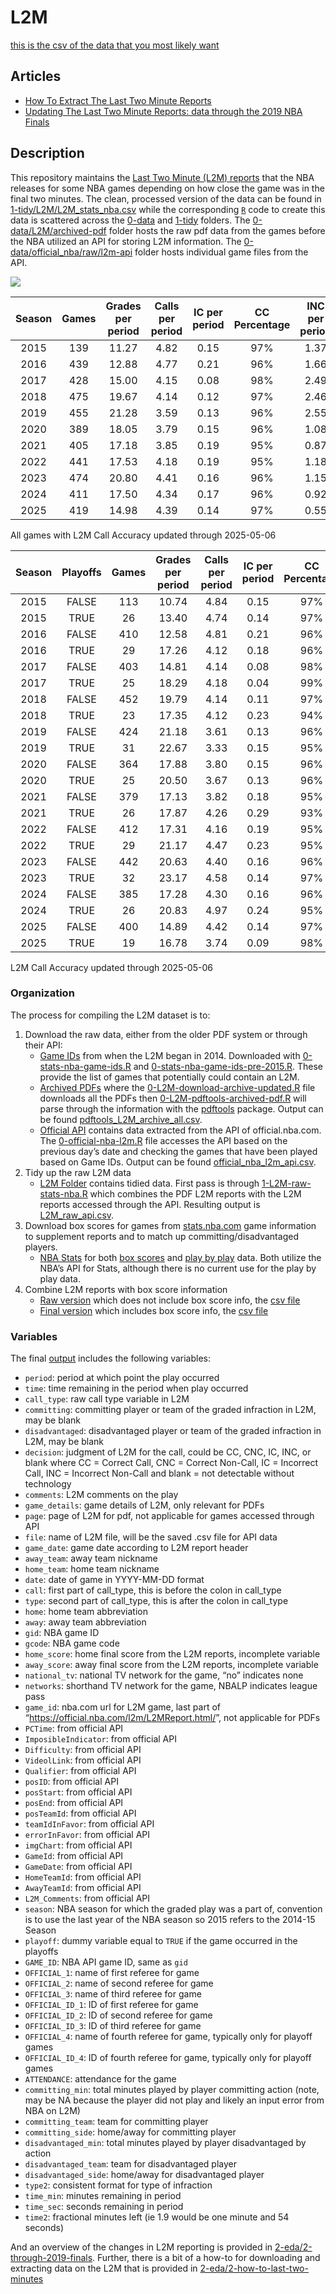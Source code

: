 
<!-- README.md is generated from README.Rmd. Please edit README.Rmd for corrections file -->

# L2M

[this is the csv of the data that you most likely
want](1-tidy/L2M/L2M_stats_nba.csv)

## Articles

- [How To Extract The Last Two Minute
  Reports](2-eda/2-how-to-last-two-minutes.html)
- [Updating The Last Two Minute Reports: data through the 2019 NBA
  Finals](2-eda/2-through-2019-finals.html)

## Description

This repository maintains the [Last Two Minute (L2M)
reports](https://official.nba.com/2021-22-nba-officiating-last-two-minute-reports/)
that the NBA releases for some NBA games depending on how close the game
was in the final two minutes. The clean, processed version of the data
can be found in
[1-tidy/L2M/L2M_stats_nba.csv](1-tidy/L2M/L2M_stats_nba.csv) while the
corresponding [`R`](https://www.r-project.org/) code to create this data
is scattered across the [0-data](0-data) and [1-tidy](1-tidy) folders.
The [0-data/L2M/archived-pdf](0-data/L2M/archived-pdf) folder hosts the
raw pdf data from the games before the NBA utilized an API for storing
L2M information. The
[0-data/official_nba/raw/l2m-api](0-data/official_nba/raw/l2m-api)
folder hosts individual game files from the API.

![](README_files/figure-gfm/calls-1.png)<!-- -->

| Season | Games | Grades per period | Calls per period | IC per period | CC Percentage | INC per period | Bad Calls Percentage | CNC per period |
|:--:|:--:|:--:|:--:|:--:|:--:|:--:|:--:|:--:|
| 2015 | 139 | 11.27 | 4.82 | 0.15 | 97% | 1.37 | 25% | 5.08 |
| 2016 | 439 | 12.88 | 4.77 | 0.21 | 96% | 1.66 | 29% | 6.45 |
| 2017 | 428 | 15.00 | 4.15 | 0.08 | 98% | 2.49 | 39% | 8.36 |
| 2018 | 475 | 19.67 | 4.14 | 0.12 | 97% | 2.46 | 39% | 13.07 |
| 2019 | 455 | 21.28 | 3.59 | 0.13 | 96% | 2.55 | 44% | 15.14 |
| 2020 | 389 | 18.05 | 3.79 | 0.15 | 96% | 1.08 | 25% | 13.18 |
| 2021 | 405 | 17.18 | 3.85 | 0.19 | 95% | 0.87 | 22% | 12.47 |
| 2022 | 441 | 17.53 | 4.18 | 0.19 | 95% | 1.18 | 26% | 12.18 |
| 2023 | 474 | 20.80 | 4.41 | 0.16 | 96% | 1.15 | 24% | 15.24 |
| 2024 | 411 | 17.50 | 4.34 | 0.17 | 96% | 0.92 | 21% | 12.24 |
| 2025 | 419 | 14.98 | 4.39 | 0.14 | 97% | 0.55 | 14% | 10.04 |

All games with L2M Call Accuracy updated through 2025-05-06

| Season | Playoffs | Games | Grades per period | Calls per period | IC per period | CC Percentage | INC per period | Bad Calls Percentage | CNC per period |
|:--:|:--:|:--:|:--:|:--:|:--:|:--:|:--:|:--:|:--:|
| 2015 | FALSE | 113 | 10.74 | 4.84 | 0.15 | 97% | 1.36 | 24% | 4.54 |
| 2015 | TRUE | 26 | 13.40 | 4.74 | 0.14 | 97% | 1.43 | 25% | 7.23 |
| 2016 | FALSE | 410 | 12.58 | 4.81 | 0.21 | 96% | 1.58 | 28% | 6.18 |
| 2016 | TRUE | 29 | 17.26 | 4.12 | 0.18 | 96% | 2.82 | 43% | 10.32 |
| 2017 | FALSE | 403 | 14.81 | 4.14 | 0.08 | 98% | 2.46 | 38% | 8.21 |
| 2017 | TRUE | 25 | 18.29 | 4.18 | 0.04 | 99% | 3.07 | 43% | 11.04 |
| 2018 | FALSE | 452 | 19.79 | 4.14 | 0.11 | 97% | 2.47 | 39% | 13.18 |
| 2018 | TRUE | 23 | 17.35 | 4.12 | 0.23 | 94% | 2.42 | 41% | 10.81 |
| 2019 | FALSE | 424 | 21.18 | 3.61 | 0.13 | 96% | 2.57 | 44% | 14.99 |
| 2019 | TRUE | 31 | 22.67 | 3.33 | 0.15 | 95% | 2.21 | 43% | 17.13 |
| 2020 | FALSE | 364 | 17.88 | 3.80 | 0.15 | 96% | 1.08 | 25% | 13.00 |
| 2020 | TRUE | 25 | 20.50 | 3.67 | 0.13 | 96% | 1.03 | 25% | 15.80 |
| 2021 | FALSE | 379 | 17.13 | 3.82 | 0.18 | 95% | 0.84 | 22% | 12.48 |
| 2021 | TRUE | 26 | 17.87 | 4.26 | 0.29 | 93% | 1.26 | 28% | 12.35 |
| 2022 | FALSE | 412 | 17.31 | 4.16 | 0.19 | 95% | 1.17 | 25% | 11.98 |
| 2022 | TRUE | 29 | 21.17 | 4.47 | 0.23 | 95% | 1.33 | 27% | 15.37 |
| 2023 | FALSE | 442 | 20.63 | 4.40 | 0.16 | 96% | 1.15 | 24% | 15.09 |
| 2023 | TRUE | 32 | 23.17 | 4.58 | 0.14 | 97% | 1.19 | 23% | 17.39 |
| 2024 | FALSE | 385 | 17.28 | 4.30 | 0.16 | 96% | 0.90 | 20% | 12.09 |
| 2024 | TRUE | 26 | 20.83 | 4.97 | 0.24 | 95% | 1.21 | 23% | 14.66 |
| 2025 | FALSE | 400 | 14.89 | 4.42 | 0.14 | 97% | 0.55 | 14% | 9.92 |
| 2025 | TRUE | 19 | 16.78 | 3.74 | 0.09 | 98% | 0.65 | 17% | 12.39 |

L2M Call Accuracy updated through 2025-05-06

### Organization

The process for compiling the L2M dataset is to:

1.  Download the raw data, either from the older PDF system or through
    their API:
    - [Game IDs](0-data/stats_nba) from when the L2M began in 2014.
      Downloaded with
      [0-stats-nba-game-ids.R](0-data/0-stats-nba-game-ids.R) and
      [0-stats-nba-game-ids-pre-2015.R](0-data/0-stats-nba-game-ids-pre-2015.R).
      These provide the list of games that potentially could contain an
      L2M.
    - [Archived PDFs](0-data/L2M/archived-pdf) where the
      [0-L2M-download-archive-updated.R](0-data/0-L2M-download-archive-updated.R)
      file downloads all the PDFs then
      [0-L2M-pdftools-archived-pdf.R](0-data/0-L2M-pdftools-archived-pdf.R)
      will parse through the information with the
      [pdftools](https://github.com/ropensci/pdftools) package. Output
      can be found
      [pdftools_L2M_archive_all.csv](0-data/L2M/archived-pdf/pdftools_L2M_archive_all.csv).
    - [Official API](0-data/official_nba) contains data extracted from
      the API of official.nba.com. The
      [0-official-nba-l2m.R](0-data/0-official-nba-l2m.R) file accesses
      the API based on the previous day’s date and checking the games
      that have been played based on Game IDs. Output can be found
      [official_nba_l2m_api.csv](0-data/official_nba/official_nba_l2m_api.csv).
2.  Tidy up the raw L2M data
    - [L2M Folder](1-tidy/L2M/) contains tidied data. First pass is
      through [1-L2M-raw-stats-nba.R](1-tidy/1-L2M-raw-stats-nba.R)
      which combines the PDF L2M reports with the L2M reports accessed
      through the API. Resulting output is
      [L2M_raw_api.csv](1-tidy/L2M/L2M_raw_api.csv).
3.  Download box scores for games from
    [stats.nba.com](https://stats.nba.com/) game information to
    supplement reports and to match up committing/disadvantaged players.
    - [NBA Stats](0-data/stats_nba/) for both [box
      scores](0-data/0-stats-nba-box-data.R) and [play by
      play](0-data/0-stats-nba-pbp-data.R) data. Both utilize the NBA’s
      API for Stats, although there is no current use for the play by
      play data.
4.  Combine L2M reports with box score information
    - [Raw version](1-tid1-L2M-raw-stats-nba.R) which does not include
      box score info, the [csv file](1-tidy/L2M_raw_api.csv)
    - [Final version](1-tidy/1-L2M-stats-nba.R) which includes box score
      info, the [csv file](1-tidy/L2M/L2M_stats_nba.csv)

### Variables

The final [output](1-tidy/L2M/L2M_stats_nba.csv) includes the following
variables:

- `period`: period at which point the play occurred
- `time`: time remaining in the period when play occurred
- `call_type`: raw call type variable in L2M
- `committing`: committing player or team of the graded infraction in
  L2M, may be blank
- `disadvantaged`: disadvantaged player or team of the graded infraction
  in L2M, may be blank
- `decision`: judgment of L2M for the call, could be CC, CNC, IC, INC,
  or blank where CC = Correct Call, CNC = Correct Non-Call, IC =
  Incorrect Call, INC = Incorrect Non-Call and blank = not detectable
  without technology
- `comments`: L2M comments on the play
- `game_details`: game details of L2M, only relevant for PDFs
- `page`: page of L2M for pdf, not applicable for games accessed through
  API
- `file`: name of L2M file, will be the saved .csv file for API data
- `game_date`: game date according to L2M report header
- `away_team`: away team nickname
- `home_team`: home team nickname
- `date`: date of game in YYYY-MM-DD format
- `call`: first part of call_type, this is before the colon in call_type
- `type`: second part of call_type, this is after the colon in call_type
- `home`: home team abbreviation
- `away`: away team abbreviation
- `gid`: NBA game ID
- `gcode`: NBA game code
- `home_score`: home final score from the L2M reports, incomplete
  variable
- `away_score`: away final score from the L2M reports, incomplete
  variable
- `national_tv`: national TV network for the game, “no” indicates none
- `networks`: shorthand TV network for the game, NBALP indicates league
  pass
- `game_id`: nba.com url for L2M game, last part of
  “<https://official.nba.com/l2m/L2MReport.html/>”, not applicable for
  PDFs
- `PCTime`: from official API
- `ImposibleIndicator`: from official API
- `Difficulty`: from official API
- `VideolLink`: from official API
- `Qualifier`: from official API
- `posID`: from official API
- `posStart`: from official API
- `posEnd`: from official API
- `posTeamId`: from official API
- `teamIdInFavor`: from official API
- `errorInFavor`: from official API
- `imgChart`: from official API
- `GameId`: from official API
- `GameDate`: from official API
- `HomeTeamId`: from official API
- `AwayTeamId`: from official API
- `L2M_Comments`: from official API
- `season`: NBA season for which the graded play was a part of,
  convention is to use the last year of the NBA season so 2015 refers to
  the 2014-15 Season
- `playoff`: dummy variable equal to `TRUE` if the game occurred in the
  playoffs
- `GAME_ID`: NBA API game ID, same as `gid`
- `OFFICIAL_1`: name of first referee for game
- `OFFICIAL_2`: name of second referee for game
- `OFFICIAL_3`: name of third referee for game
- `OFFICIAL_ID_1`: ID of first referee for game
- `OFFICIAL_ID_2`: ID of second referee for game
- `OFFICIAL_ID_3`: ID of third referee for game
- `OFFICIAL_4`: name of fourth referee for game, typically only for
  playoff games
- `OFFICIAL_ID_4`: ID of fourth referee for game, typically only for
  playoff games
- `ATTENDANCE`: attendance for the game
- `committing_min`: total minutes played by player committing action
  (note, may be NA because the player did not play and likely an input
  error from NBA on L2M)
- `committing_team`: team for committing player
- `committing_side`: home/away for committing player
- `disadvantaged_min`: total minutes played by player disadvantaged by
  action
- `disadvantaged_team`: team for disadvantaged player
- `disadvantaged_side`: home/away for disadvantaged player
- `type2`: consistent format for type of infraction
- `time_min`: minutes remaining in period
- `time_sec`: seconds remaining in period
- `time2`: fractional minutes left (ie 1.9 would be one minute and 54
  seconds)

And an overview of the changes in L2M reporting is provided in
[2-eda/2-through-2019-finals](2-eda/2-through-2019-finals). Further,
there is a bit of a how-to for downloading and extracting data on the
L2M that is provided in
[2-eda/2-how-to-last-two-minutes](2-eda/2-how-to-last-two-minutes)
